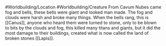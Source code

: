 #Worldbuilding/Location #Worldbuilding/Creature 
From Cavum Nubes came fog and bells, these bells were giant and looked man made. The fog and clouds were harsh and broke many things. When the bells rang, this is [[Canus]], anyone who heard them were turned to stone, only to be blown to bits by the clouds and fog, this killed many titans and giants, but it did the most damage to their buildings, created what is now called the land of broken stones [[Lapis]].
